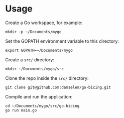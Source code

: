 # Usage

Create a Go workspace, for example:

    mkdir -p ~/Documents/mygo

Set the GOPATH environment variable to this directory:

    export GOPATH=~/Documents/mygo

Create a `src/` directory:

    mkdir ~/Documents/mygo/src

Clone the repo inside the `src/` directory:

    git clone git@github.com:damselem/go-bicing.git

Compile and run the application:

    cd ~/Documents/mygo/src/go-bicing
    go run main.go
